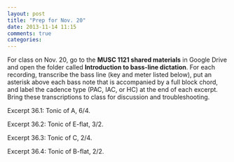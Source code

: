 ```yaml
---
layout: post
title: "Prep for Nov. 20"
date: 2013-11-14 11:15
comments: true
categories: 
---
```


For class on Nov. 20, go to the **MUSC 1121 shared materials** in Google Drive and open the folder called **Introduction to bass-line dictation**. For each recording, transcribe the bass line (key and meter listed below), put an asterisk above each bass note that is accompanied by a full block chord, and label the cadence type (PAC, IAC, or HC) at the end of each excerpt. Bring these transcriptions to class for discussion and troubleshooting.

Excerpt 36.1: Tonic of A, 6/4.

Excerpt 36.2: Tonic of E-flat, 3/2.

Excerpt 36.3: Tonic of C, 2/4.

Excerpt 36.4: Tonic of B-flat, 2/2.